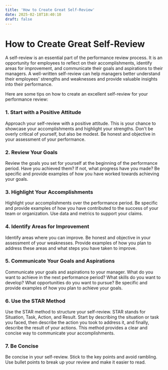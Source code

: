 ```yaml
---
title: 'How to Create Great Self-Review'
date: 2025-02-18T18:40:10
draft: false
---
```


# How to Create Great Self-Review

A self-review is an essential part of the performance review process. It is an opportunity for employees to reflect on their accomplishments, identify areas for improvement, and communicate their goals and aspirations to their managers. A well-written self-review can help managers better understand their employees' strengths and weaknesses and provide valuable insights into their performance.

Here are some tips on how to create an excellent self-review for your performance review:

### **1. Start with a Positive Attitude**

Approach your self-review with a positive attitude. This is your chance to showcase your accomplishments and highlight your strengths. Don't be overly critical of yourself, but also be modest. Be honest and objective in your assessment of your performance.

### **2. Review Your Goals**

Review the goals you set for yourself at the beginning of the performance period. Have you achieved them? If not, what progress have you made? Be specific and provide examples of how you have worked towards achieving your goals.

### **3. Highlight Your Accomplishments**

Highlight your accomplishments over the performance period. Be specific and provide examples of how you have contributed to the success of your team or organization. Use data and metrics to support your claims.

### **4. Identify Areas for Improvement**

Identify areas where you can improve. Be honest and objective in your assessment of your weaknesses. Provide examples of how you plan to address these areas and what steps you have taken to improve.

### **5. Communicate Your Goals and Aspirations**

Communicate your goals and aspirations to your manager. What do you want to achieve in the next performance period? What skills do you want to develop? What opportunities do you want to pursue? Be specific and provide examples of how you plan to achieve your goals.

### **6. Use the STAR Method**

Use the STAR method to structure your self-review. STAR stands for Situation, Task, Action, and Result. Start by describing the situation or task you faced, then describe the action you took to address it, and finally, describe the result of your actions. This method provides a clear and concise way to communicate your accomplishments.

### **7. Be Concise**

Be concise in your self-review. Stick to the key points and avoid rambling. Use bullet points to break up your review and make it easier to read.
